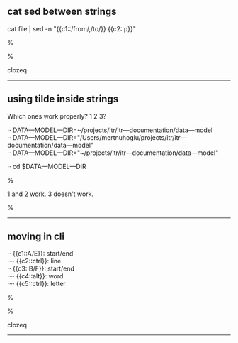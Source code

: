 
## cat sed between strings

cat file | sed -n "{{c1::/from/,/to/}} {{c2::p}}"

%

%

clozeq

---

## using tilde inside strings

Which ones work properly? 1 2 3?

··  DATA—MODEL—DIR=~/projects/itr/itr—documentation/data—model <br>
··  DATA—MODEL—DIR="/Users/mertnuhoglu/projects/itr/itr—documentation/data—model" <br>
··  DATA—MODEL—DIR="~/projects/itr/itr—documentation/data—model" <br>

··  cd $DATA—MODEL—DIR <br>


%

1 and 2 work. 3 doesn't work.

%

---

## moving in cli

··  {{c1::A/E}}: start/end  <br>
····  {{c2::ctrl}}: line <br>
··  {{c3::B/F}}: start/end  <br>
····  {{c4::alt}}: word <br>
····  {{c5::ctrl}}: letter <br>

%

%

clozeq

---

